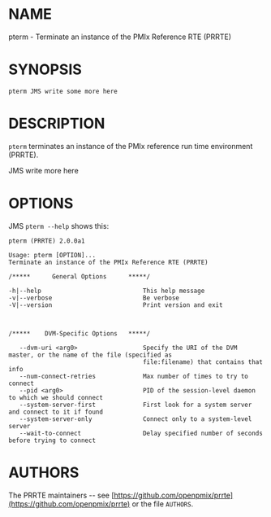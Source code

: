 # NAME

pterm - Terminate an instance of the PMIx Reference RTE (PRRTE)

# SYNOPSIS

```
pterm JMS write some more here
```

# DESCRIPTION

`pterm` terminates an instance of the PMIx reference run time
environment (PRRTE).

JMS write more here

# OPTIONS

JMS `pterm --help` shows this:

```
pterm (PRRTE) 2.0.0a1

Usage: pterm [OPTION]...
Terminate an instance of the PMIx Reference RTE (PRRTE)

/*****      General Options      *****/

-h|--help                            This help message
-v|--verbose                         Be verbose
-V|--version                         Print version and exit



/*****    DVM-Specific Options   *****/

   --dvm-uri <arg0>                  Specify the URI of the DVM master, or the name of the file (specified as
                                     file:filename) that contains that info
   --num-connect-retries             Max number of times to try to connect
   --pid <arg0>                      PID of the session-level daemon to which we should connect
   --system-server-first             First look for a system server and connect to it if found
   --system-server-only              Connect only to a system-level server
   --wait-to-connect                 Delay specified number of seconds before trying to connect
```

# AUTHORS

The PRRTE maintainers -- see
[https://github.com/openpmix/prrte](https://github.com/openpmix/prrte)
or the file `AUTHORS`.
